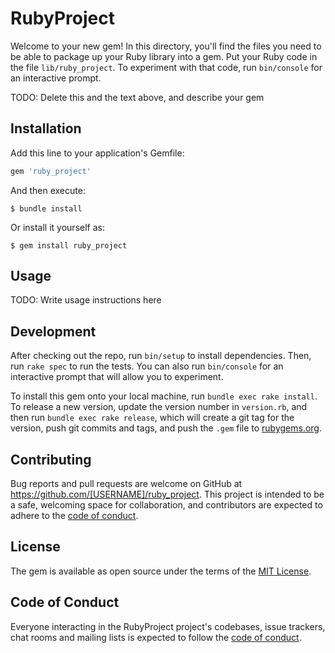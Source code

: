 # RubyProject

Welcome to your new gem! In this directory, you'll find the files you need to be able to package up your Ruby library into a gem. Put your Ruby code in the file `lib/ruby_project`. To experiment with that code, run `bin/console` for an interactive prompt.

TODO: Delete this and the text above, and describe your gem

## Installation

Add this line to your application's Gemfile:

```ruby
gem 'ruby_project'
```

And then execute:

    $ bundle install

Or install it yourself as:

    $ gem install ruby_project

## Usage

TODO: Write usage instructions here

## Development

After checking out the repo, run `bin/setup` to install dependencies. Then, run `rake spec` to run the tests. You can also run `bin/console` for an interactive prompt that will allow you to experiment.

To install this gem onto your local machine, run `bundle exec rake install`. To release a new version, update the version number in `version.rb`, and then run `bundle exec rake release`, which will create a git tag for the version, push git commits and tags, and push the `.gem` file to [rubygems.org](https://rubygems.org).

## Contributing

Bug reports and pull requests are welcome on GitHub at https://github.com/[USERNAME]/ruby_project. This project is intended to be a safe, welcoming space for collaboration, and contributors are expected to adhere to the [code of conduct](https://github.com/[USERNAME]/ruby_project/blob/master/CODE_OF_CONDUCT.md).


## License

The gem is available as open source under the terms of the [MIT License](https://opensource.org/licenses/MIT).

## Code of Conduct

Everyone interacting in the RubyProject project's codebases, issue trackers, chat rooms and mailing lists is expected to follow the [code of conduct](https://github.com/[USERNAME]/ruby_project/blob/master/CODE_OF_CONDUCT.md).
